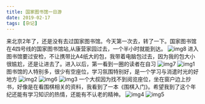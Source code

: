 ```yaml
---
title: 国家图书馆一日游
date: 2019-02-17
tags: [杂记]
---
```

来北京2年了，还是没有去过国家图书馆。今天第一次去，转了一下。国家图书馆在4四号线的国家图书馆站,从康营家园过去，一个半小时就能到达。
![img8](/WechatIMG8.jpeg)
进入图书馆要过安检，不让携带比A4纸大的包，我带着电脑包过去，因为我的包大小很尴尬，还是让进去了。进入以后，第一看到一圈的读者在自习
![img7](/WechatIMG7.jpeg)
![img1](/WechatIMG1.jpeg)
图书馆的人特别多，很少有空座位，学习氛围特别好，是一个学习与消遣时光的好地方
![img2](/WechatIMG2.jpeg)
![img6](/WechatIMG6.jpeg)
![img3](/WechatIMG3.jpeg)
一个大叔因为找不到阅览座位，坐在窗户边上抄书，好像是在看围棋相关的资料，我看到了一本《围棋入门》。希望我到了这个年纪还能有学习知识的热情，还能有不认老的精神。
![img4](/WechatIMG4.jpeg)
![img5](/WechatIMG5.jpeg)
